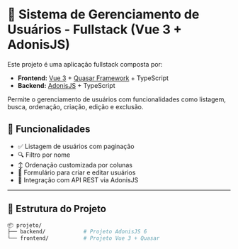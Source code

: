 # 🧩 Sistema de Gerenciamento de Usuários - Fullstack (Vue 3 + AdonisJS)

Este projeto é uma aplicação fullstack composta por:

- **Frontend:** [Vue 3](https://vuejs.org/) + [Quasar Framework](https://quasar.dev/) + TypeScript
- **Backend:** [AdonisJS](https://adonisjs.com/) + TypeScript

Permite o gerenciamento de usuários com funcionalidades como listagem, busca, ordenação, criação, edição e exclusão.

## 🚀 Funcionalidades

- ✅ Listagem de usuários com paginação
- 🔍 Filtro por nome
- ↕️ Ordenação customizada por colunas
- 📝 Formulário para criar e editar usuários
- 📡 Integração com API REST via AdonisJS

---

## 📂 Estrutura do Projeto

```bash
📦 projeto/
├── backend/            # Projeto AdonisJS 6
└── frontend/           # Projeto Vue 3 + Quasar
